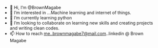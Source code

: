 - 👋 Hi, I’m @BrownMagabe
- 👀 I’m interested in ...Machine learning and internet of things.
- 🌱 I’m currently learning python
- 💞️ I’m looking to collaborate on learning new skills and creating projects and writing clean codes.
- 📫 How to reach me..brownmagabe7@mail.com..linkedin @ Brown Magabe

<!---
BrownMagabe/BrownMagabe is a ✨ special ✨ repository because its `README.md` (this file) appears on your GitHub profile.
You can click the Preview link to take a look at your changes.
--->
